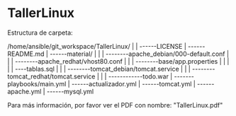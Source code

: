 # TallerLinux

Estructura de carpeta:

/home/ansible/git_workspace/TallerLinux/
                               |
                               |
                               ------LICENSE
                               |
                               ------README.md
                               |
                               ------material/
                               |         |
                               |         --------apache_debian/000-default.conf
                               |         |
                               |         --------apache_redhat/vhost80.conf
                               |         |
                               |         --------base/app.properties
                               |         |        |
                               |         |        ----tablas.sql
                               |         |
                               |         --------tomcat_debian/tomcat.service
                               |         |
                               |         --------tomcat_redhat/tomcat.service
                               |                  |
                               |                  ------------todo.war
                               |
                               -------playbooks/main.yml
                                         |
                                         ------actualizador.yml
                                         |
                                         ------tomcat.yml
                                         |
                                         ------apache.yml
                                         |
                                         ------mysql.yml

Para más información, por favor ver el PDF con nombre: "TallerLinux.pdf"